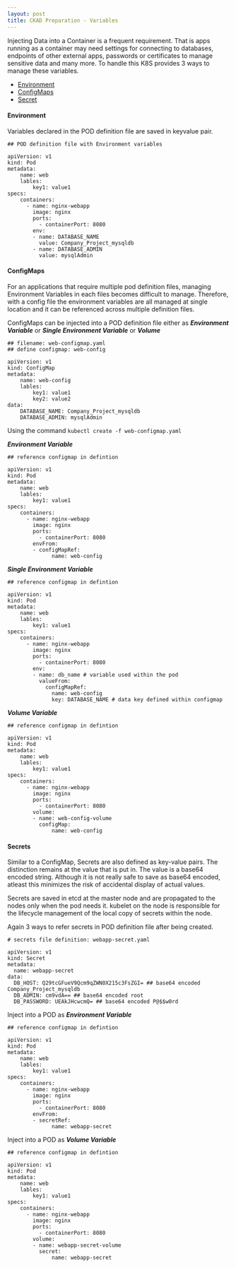 ```yaml
---
layout: post
title: CKAD Preparation - Variables
---
```

<!-- Post Content -->

Injecting Data into a Container is a frequent requirement. That is apps running as a container may need settings for connecting to databases, endpoints of other external apps, passwords or certificates to manage sensitive data and many more. To handle this K8S provides 3 ways to manage these variables. 

* [Environment](/Environment)
* [ConfigMaps](/ConfigMaps)
* [Secret](/Secrets)

#### Environment

Variables declared in the POD definition file are saved in keyvalue pair.

```
## POD definition file with Environment variables

apiVersion: v1
kind: Pod
metadata:
    name: web
    lables:
        key1: value1
specs:
    containers:
      - name: nginx-webapp
        image: nginx
        ports:
          - containerPort: 8080
        env:
        - name: DATABASE_NAME
          value: Company_Project_mysqldb
        - name: DATABASE_ADMIN
          value: mysqlAdmin
```

#### ConfigMaps

For an applications that require multiple pod definition files, managing Environment Variables in each files becomes difficult to manage. Therefore, with a config file the environment variables are all managed at single location and it can be referenced across multiple definition files.

ConfigMaps can be injected into a POD definition file either as ***Environment Variable*** or ***Single Environment Variable*** or ***Volume***

```
## filename: web-configmap.yaml
## define configmap: web-config

apiVersion: v1
kind: ConfigMap
metadata:
    name: web-config
    lables:
        key1: value1
        key2: value2
data:
    DATABASE_NAME: Company_Project_mysqldb
    DATABASE_ADMIN: mysqlAdmin
```

Using the command `kubectl create -f web-configmap.yaml`

***Environment Variable***

```
## reference configmap in defintion

apiVersion: v1
kind: Pod
metadata:
    name: web
    lables:
        key1: value1
specs:
    containers:
      - name: nginx-webapp
        image: nginx
        ports:
          - containerPort: 8080
        envFrom:
        - configMapRef: 
              name: web-config
``` 

***Single Environment Variable***

```
## reference configmap in defintion

apiVersion: v1
kind: Pod
metadata:
    name: web
    lables:
        key1: value1
specs:
    containers:
      - name: nginx-webapp
        image: nginx
        ports:
          - containerPort: 8080
        env:
        - name: db_name # variable used within the pod
          valueFrom:
            configMapRef:
              name: web-config
              key: DATABASE_NAME # data key defined within configmap
``` 

***Volume Variable***

```
## reference configmap in defintion

apiVersion: v1
kind: Pod
metadata:
    name: web
    lables:
        key1: value1
specs:
    containers:
      - name: nginx-webapp
        image: nginx
        ports:
          - containerPort: 8080
        volume:
        - name: web-config-volume
          configMap:
              name: web-config
``` 

#### Secrets

Similar to a ConfigMap, Secrets are also defined as key-value pairs. The distinction remains at the value that is put in. The value is a base64 encoded string. Although it is not really safe to save as base64 encoded, atleast this minimizes the risk of accidental display of actual values. 

Secrets are saved in etcd at the master node and are propagated to the nodes only when the pod needs it. kubelet on the node is responsible for the lifecycle management of the local copy of secrets within the node.

Again 3 ways to refer secrets in POD definition file after being created. 

```
# secrets file definition: webapp-secret.yaml

apiVersion: v1
kind: Secret
metadata:
  name: webapp-secret
data:
  DB_HOST: Q29tcGFueV9Qcm9qZWN0X215c3FsZGI= ## base64 encoded Company_Project_mysqldb
  DB_ADMIN: cm9vdA== ## base64 encoded root
  DB_PASSWORD: UEAkJHcwcmQ= ## base64 encoded P@$$w0rd
```


Inject into a POD as ***Environment Variable***

```
## reference configmap in defintion

apiVersion: v1
kind: Pod
metadata:
    name: web
    lables:
        key1: value1
specs:
    containers:
      - name: nginx-webapp
        image: nginx
        ports:
          - containerPort: 8080
        envFrom:
        - secretRef: 
              name: webapp-secret
``` 

Inject into a POD as ***Volume Variable***

```
## reference configmap in defintion

apiVersion: v1
kind: Pod
metadata:
    name: web
    lables:
        key1: value1
specs:
    containers:
      - name: nginx-webapp
        image: nginx
        ports:
          - containerPort: 8080
        volume:
        - name: webapp-secret-volume
          secret:
              name: webapp-secret
``` 
